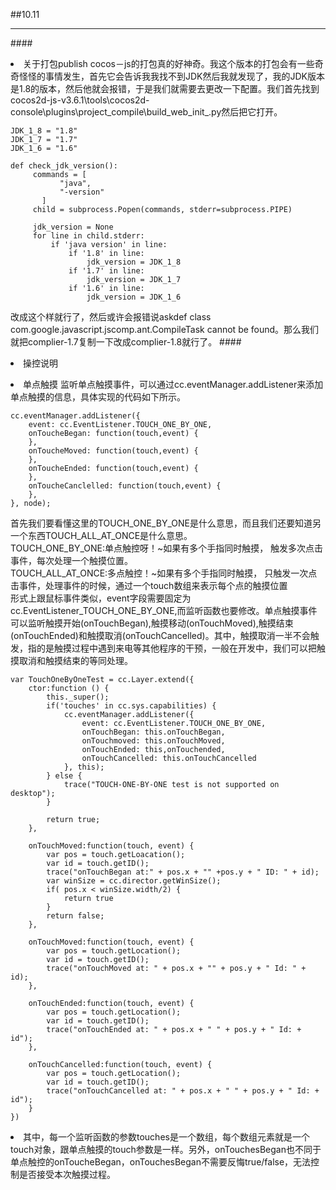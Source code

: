 ##10.11
*****
####<li>关于打包publish
cocos－js的打包真的好神奇。我这个版本的打包会有一些奇奇怪怪的事情发生，首先它会告诉我我找不到JDK然后我就发现了，我的JDK版本是1.8的版本，然后他就会报错，于是我们就需要去更改一下配置。我们首先找到cocos2d-js-v3.6.1\tools\cocos2d-console\plugins\project_compile\build_web\_init_.py然后把它打开。

```
JDK_1_8 = "1.8"
JDK_1_7 = "1.7"
JDK_1_6 = "1.6" 
  
def check_jdk_version():
     commands = [                                                            
           "java",
           "-version"
       ] 
     child = subprocess.Popen(commands, stderr=subprocess.PIPE)
         
     jdk_version = None
     for line in child.stderr:
         if 'java version' in line:
             if '1.8' in line:
                 jdk_version = JDK_1_8
             if '1.7' in line:
                 jdk_version = JDK_1_7
             if '1.6' in line:
                 jdk_version = JDK_1_6
```

改成这个样就行了，然后或许会报错说askdef class com.google.javascript.jscomp.ant.CompileTask cannot be found。那么我们就把complier-1.7复制一下改成complier-1.8就行了。
####<li>操控说明
<li>单点触摸
监听单点触摸事件，可以通过cc.eventManager.addListener来添加单点触摸的信息，具体实现的代码如下所示。

```
cc.eventManager.addListener({
	event: cc.EventListener.TOUCH_ONE_BY_ONE,
	onToucheBegan: function(touch,event) {
	},
	onToucheMoved: function(touch,event) {
	},
	onToucheEnded: function(touch,event) {
	},
	onToucheCanclelled: function(touch,event) {
	},
}, node);
```
首先我们要看懂这里的TOUCH_ONE_BY_ONE是什么意思，而且我们还要知道另一个东西TOUCH_ALL_AT_ONCE是什么意思。</br>
TOUCH_ONE_BY_ONE:单点触控呀！~如果有多个手指同时触摸， 触发多次点击事件，每次处理一个触摸位置。
</br>
TOUCH_ALL_AT_ONCE:多点触控！~如果有多个手指同时触摸， 只触发一次点击事件，处理事件的时候，通过一个touch数组来表示每个点的触摸位置</br>
形式上跟鼠标事件类似，event字段需要固定为cc.EventListener_TOUCH_ONE_BY_ONE,而监听函数也要修改。单点触摸事件可以监听触摸开始(onTouchBegan),触摸移动(onTouchMoved),触摸结束(onTouchEnded)和触摸取消(onTouchCancelled)。其中，触摸取消一半不会触发，指的是触摸过程中遇到来电等其他程序的干预，一般在开发中，我们可以把触摸取消和触摸结束的等同处理。

```
var TouchOneByOneTest = cc.Layer.extend({
	ctor:function () {
		this._super();
		if('touches' in cc.sys.capabilities) {
			cc.eventManager.addListener({
				event: cc.EventListener.TOUCH_ONE_BY_ONE,
				onTouchBegan: this.onTouchBegan,
				onTouchmoved: this.onTouchMoved,
				onTouchEnded: this,onTouchended,
				onTouchCancelled: this.onTouchCancelled
			}, this);
		} else {
			trace("TOUCH-ONE-BY-ONE test is not supported on desktop");
		}
		
		return true;
	},
	
	onTouchMoved:function(touch, event) {
		var pos = touch.getLoacation();
		var id = touch.getID();
		trace("onTouchBegan at:" + pos.x + "" +pos.y + " ID: " + id);
		var winSize = cc.director.getWinSize();
		if( pos.x < winSize.width/2) {
			return true
		}
		return false;
	},

	onTouchMoved:function(touch, event) {
		var pos = touch.getLocation();
		var id = touch.getID();
		trace("onTouchMoved at: " + pos.x + "" + pos.y + " Id: " + id);
	},
	
	onTouchEnded:function(touch, event) {
		var pos = touch.getLocation();
		var id = touch.getID();
		trace("onTouchEnded at: " + pos.x + " " + pos.y + " Id: + id");
	},
	
	onTouchCancelled:function(touch, event) {
		var pos = touch.getLocation();
		var id = touch.getID();
		trace("onTouchCancelled at: " + pos.x + " " + pos.y + " Id: + id");
	}
})
```

<li>
其中，每一个监听函数的参数touches是一个数组，每个数组元素就是一个touch对象，跟单点触摸的touch参数是一样。另外，onTouchesBegan也不同于单点触控的onToucheBegan，onTouchesBegan不需要反悔true/false，无法控制是否接受本次触摸过程。</br>
